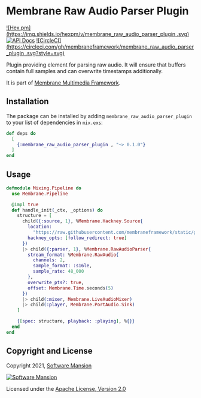 # Membrane Raw Audio Parser Plugin

[![Hex.pm](https://img.shields.io/hexpm/v/membrane_raw_audio_parser_plugin .svg)](https://hex.pm/packages/membrane_raw_audio_parser_plugin )
[![API Docs](https://img.shields.io/badge/api-docs-yellow.svg?style=flat)](https://hexdocs.pm/membrane_raw_audio_parser_plugin )
[![CircleCI](https://circleci.com/gh/membraneframework/membrane_raw_audio_parser_plugin .svg?style=svg)](https://circleci.com/gh/membraneframework/membrane_raw_audio_parser_plugin )

Plugin providing element for parsing raw audio. 
It will ensure that buffers contain full samples and can overwrite timestamps additionally.

It is part of [Membrane Multimedia Framework](https://membraneframework.org).

## Installation

The package can be installed by adding `membrane_raw_audio_parser_plugin ` to your list of dependencies in `mix.exs`:

```elixir
def deps do
  [
    {:membrane_raw_audio_parser_plugin , "~> 0.1.0"}
  ]
end
```

## Usage
```elixir
defmodule Mixing.Pipeline do
  use Membrane.Pipeline

  @impl true
  def handle_init(_ctx, _options) do
    structure = [
      child({:source, 1}, %Membrane.Hackney.Source{
        location:
          "https://raw.githubusercontent.com/membraneframework/static/gh-pages/samples/beep-s16le-48kHz-stereo.raw",
        hackney_opts: [follow_redirect: true]
      })
      |> child({:parser, 1}, %Membrane.RawAudioParser{
        stream_format: %Membrane.RawAudio{
          channels: 2,
          sample_format: :s16le,
          sample_rate: 48_000
        },
        overwrite_pts?: true,
        offset: Membrane.Time.seconds(5)
      })
      |> child(:mixer, Membrane.LiveAudioMixer)
      |> child(:player, Membrane.PortAudio.Sink)
    ]

    {[spec: structure, playback: :playing], %{}}
  end
end
```

## Copyright and License

Copyright 2021, [Software Mansion](https://swmansion.com/?utm_source=git&utm_medium=readme&utm_campaign=membrane)

[![Software Mansion](https://logo.swmansion.com/logo?color=white&variant=desktop&width=200&tag=membrane-github)](https://swmansion.com/?utm_source=git&utm_medium=readme&utm_campaign=membrane)

Licensed under the [Apache License, Version 2.0](LICENSE)